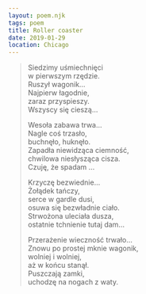 ```yaml
---
layout: poem.njk
tags: poem
title: Roller coaster
date: 2019-01-29
location: Chicago
---
```


> Siedzimy uśmiechnięci         
> w pierwszym rzędzie.  
> Ruszył wagonik…  
> Najpierw łagodnie,  
> zaraz przyspieszy.  
> Wszyscy się cieszą…  
>   
> Wesoła zabawa trwa…  
> Nagle coś trzasło,  
> buchnęło, huknęło.                      
> Zapadła niewidząca ciemność,            
> chwilowa niesłysząca cisza.                
> Czuję, że spadam …           
>           
> Krzyczę bezwiednie…  
> Żołądek tańczy,  
> serce w gardle dusi,                 
> osuwa się bezwładnie ciało.  
> Strwożona uleciała dusza,  
> ostatnie tchnienie tutaj dam…  
>   
> Przerażenie wieczność trwało…  
> Znowu po prostej mknie wagonik,  
> wolniej i wolniej,  
> aż w końcu stanął.  
> Puszczają zamki,  
> uchodzę na nogach z waty.        
